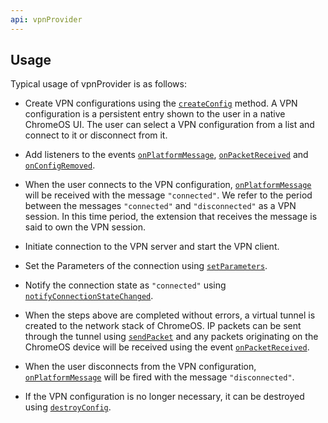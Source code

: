```yaml
---
api: vpnProvider
---
```


## Usage

Typical usage of vpnProvider is as follows:

* Create VPN configurations using the [`createConfig`][1] method. A VPN configuration is a persistent entry shown to the user in a native ChromeOS UI. The user can select a VPN configuration from a list and connect to it or disconnect from it.

* Add listeners to the events [`onPlatformMessage`][2], [`onPacketReceived`][3] and [`onConfigRemoved`][4].

* When the user connects to the VPN configuration, [`onPlatformMessage`][2] will be received with the message `"connected"`. We refer to the period between the messages `"connected"` and `"disconnected"` as a VPN session. In this time period, the extension that receives the message is said to own the VPN session.

* Initiate connection to the VPN server and start the VPN client.

* Set the Parameters of the connection using [`setParameters`][5].

* Notify the connection state as `"connected"` using [`notifyConnectionStateChanged`][6].

* When the steps above are completed without errors, a virtual tunnel is created to the network stack of ChromeOS. IP packets can be sent through the tunnel using [`sendPacket`][7] and any packets originating on the ChromeOS device will be received using the event [`onPacketReceived`][3].

* When the user disconnects from the VPN configuration, [`onPlatformMessage`][2] will be fired with the message `"disconnected"`.

* If the VPN configuration is no longer necessary, it can be destroyed using [`destroyConfig`][8].

[1]: #method-createConfig
[2]: #event-onPlatformMessage
[3]: #event-onPacketReceived
[4]: #event-onConfigRemoved
[5]: #method-setParameters
[6]: #method-notifyConnectionStateChanged
[7]: #method-sendPacket
[8]: #method-destroyConfig